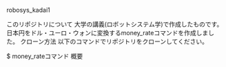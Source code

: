 robosys_kadai1

このリポジトリについて
大学の講義(ロボットシステム学)で作成したものです。
日本円をドル・ユーロ・ウォンに変換するmoney_rateコマンドを作成しました。
クローン方法
以下のコマンドでリポジトリをクローンしてください。

$ 
money_rateコマンド
概要
